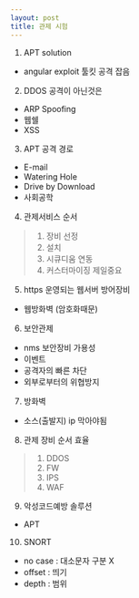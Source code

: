 ```yaml
---
layout: post
title: 관제 시험
---
```


1. APT solution
 - angular exploit 툴킷 공격 잡음

2. DDOS 공격이 아닌것은
 - ARP Spoofing 
 - 웹쉘
 - XSS

3. APT 공격 경로
 - E-mail
 - Watering Hole
 - Drive by Download
 - 사회공학

4. 관제서비스 순서
 >1. 장비 선정 
 >2. 설치
 >3. 시큐디움 연동
 >4. 커스터마이징 제일중요

5. https 운영되는 웹서버 방어장비
 - 웹방화벽 (암호화때문)

6. 보안관제 
 - nms 보안장비 가용성
 - 이벤트
 - 공격자의 빠른 차단
 - 외부로부터의 위협방지

7. 방화벽
 - 소스(출발지) ip 막아야됨

8. 관제 장비 순서 효율
 >1. DDOS
 >2. FW
 >3. IPS
 >4. WAF

9. 악성코드예방 솔루션
 - APT

10. SNORT
 - no case : 대소문자 구분 X
 - offset : 띄기
 - depth : 범위

